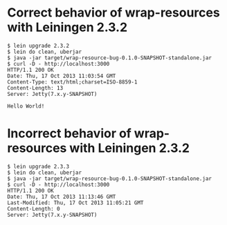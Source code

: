 # Correct behavior of wrap-resources with Leiningen 2.3.2

    $ lein upgrade 2.3.2
    $ lein do clean, uberjar
    $ java -jar target/wrap-resource-bug-0.1.0-SNAPSHOT-standalone.jar
    $ curl -D - http://localhost:3000
    HTTP/1.1 200 OK
    Date: Thu, 17 Oct 2013 11:03:54 GMT
    Content-Type: text/html;charset=ISO-8859-1
    Content-Length: 13
    Server: Jetty(7.x.y-SNAPSHOT)
    
    Hello World!

# Incorrect behavior of wrap-resources with Leiningen 2.3.2

    $ lein upgrade 2.3.3
    $ lein do clean, uberjar
    $ java -jar target/wrap-resource-bug-0.1.0-SNAPSHOT-standalone.jar
    $ curl -D - http://localhost:3000
    HTTP/1.1 200 OK
    Date: Thu, 17 Oct 2013 11:13:46 GMT
    Last-Modified: Thu, 17 Oct 2013 11:05:21 GMT
    Content-Length: 0
    Server: Jetty(7.x.y-SNAPSHOT)
    
